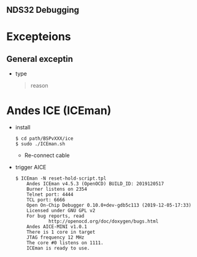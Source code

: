 NDS32 Debugging
---

# Excepteions

## General exceptin

+ type
    > reason



# Andes ICE (ICEman)

+ install

    ```
    $ cd path/BSPvXXX/ice
    $ sudo ./ICEman.sh
    ```

    - Re-connect cable

+ trigger AICE

    ```
    $ ICEman -N reset-hold-script.tpl
        Andes ICEman v4.5.3 (OpenOCD) BUILD_ID: 2019120517
        Burner listens on 2354
        Telnet port: 4444
        TCL port: 6666
        Open On-Chip Debugger 0.10.0+dev-gdb5c113 (2019-12-05-17:33)
        Licensed under GNU GPL v2
        For bug reports, read
                http://openocd.org/doc/doxygen/bugs.html
        Andes AICE-MINI v1.0.1
        There is 1 core in target
        JTAG frequency 12 MHz
        The core #0 listens on 1111.
        ICEman is ready to use.
    ```

